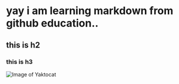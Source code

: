 # yay i am learning markdown from github education..
## this is h2
### this is h3
![Image of Yaktocat](https://octodex.github.com/images/yaktocat.png)
